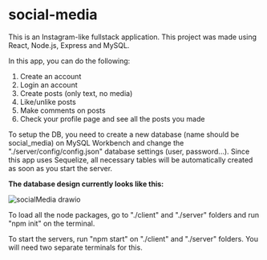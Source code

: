# social-media

This is an Instagram-like fullstack application. This project was made using React, Node.js, Express and MySQL. 

In this app, you can do the following:
1) Create an account
2) Login an account
3) Create posts (only text, no media)
4) Like/unlike posts
5) Make comments on posts
6) Check your profile page and see all the posts you made

To setup the DB, you need to create a new database (name should be social_media) on MySQL Workbench and change the "./server/config/config.json" database settings (user, password...). Since this app uses Sequelize, all necessary tables will be automatically created as soon as you start the server. 

<b>The database design currently looks like this:</b>

![socialMedia drawio](https://github.com/bptiago/social-media/assets/125921557/b1d15e21-174e-4a95-af7f-edfdffdc4ca8)


To load all the node packages, go to "./client" and "./server" folders and run "npm init" on the terminal.

To start the servers, run "npm start" on "./client" and "./server" folders. You will need two separate terminals for this.
